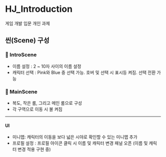 # HJ_Introduction
게임 개발 입문 개인 과제


## 씬(Scene) 구성 
### 👾 IntroScene 
- 이름 설정 : 2 ~ 10자 사이의 이름 설정
- 캐릭터 선택 : Pink와 Blue 중 선택 가능. 호버 및 선택 시 표시등 켜짐. 선택 전환 가능


### 🤖 MainScene
- 복도, 작은 룸, 그리고 메인 룸으로 구성
- 각 구역으로 이동 시 불 켜짐

---------
#### UI
- 미니맵: 캐릭터의 이동을 보다 넓은 시야로 확인할 수 있는 미니맵 추가
- 프로필 설정 : 프로필 아이콘 클릭 시 이름 및 캐릭터 변경 패널 오픈 (이름 및 캐릭터 변경 적용 구현 중)
